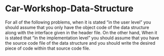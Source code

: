 # Car-Workshop-Data-Structure
For all of the following problems, when it is stated “in the user level” you should assume that you only have the object code of the data structure along with the interface given in the header file. On the other hand, When it is stated that “in the implementation level” you should assume that you have the source code file of the data structure and you should write the desired piece of code within that source code file.
